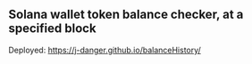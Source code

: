 ## Solana wallet token balance checker, at a specified block

Deployed: https://j-danger.github.io/balanceHistory/
